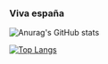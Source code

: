 ### Viva españa
![Anurag's GitHub stats](https://github-readme-stats.vercel.app/api?username=luisgmzz&show_icons=true&theme=dark)

[![Top Langs](https://github-readme-stats.vercel.app/api/top-langs/?username=luisgmzz&layout=compact&theme=dark)](https://github.com/anuraghazra/github-readme-stats)
